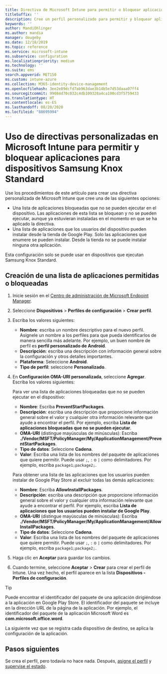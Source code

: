 ```yaml
---
title: Directiva de Microsoft Intune para permitir o bloquear aplicaciones para Samsung Knox
titleSuffix: ''
description: Cree un perfil personalizado para permitir y bloquear aplicaciones para dispositivos Samsung Knox Standard.
keywords: ''
author: MandiOhlinger
ms.author: mandia
manager: dougeby
ms.date: 12/18/2019
ms.topic: reference
ms.service: microsoft-intune
ms.subservice: configuration
ms.localizationpriority: medium
ms.technology: ''
ms.suite: ems
search.appverid: MET150
ms.custom: intune-azure
ms.collection: M365-identity-device-management
ms.openlocfilehash: 3ee2e89dcfd7ab963dae3b14b5e7d53daaa07ff4
ms.sourcegitcommit: 99084d70c032c4db109328a4ca100cd3f5759433
ms.translationtype: HT
ms.contentlocale: es-ES
ms.lasthandoff: 08/20/2020
ms.locfileid: "88695994"
---
```

# <a name="use-custom-policies-in-microsoft-intune-to-allow-and-block-apps-for-samsung-knox-standard-devices"></a>Uso de directivas personalizadas en Microsoft Intune para permitir y bloquear aplicaciones para dispositivos Samsung Knox Standard 

Use los procedimientos de este artículo para crear una directiva personalizada de Microsoft Intune que cree una de las siguientes opciones:

- Una lista de aplicaciones bloqueadas que no se pueden ejecutar en el dispositivo. Las aplicaciones de esta lista se bloquean y no se pueden ejecutar, aunque ya estuvieran instaladas en el momento en que se ha aplicado la directiva.
- Una lista de aplicaciones que los usuarios del dispositivo pueden instalar desde la tienda de Google Play. Solo las aplicaciones que enumere se pueden instalar. Desde la tienda no se puede instalar ninguna otra aplicación.

Esta configuración solo se puede usar en dispositivos que ejecutan Samsung Knox Standard.

## <a name="create-an-allowed-or-blocked-app-list"></a>Creación de una lista de aplicaciones permitidas o bloqueadas

1. Inicie sesión en el [Centro de administración de Microsoft Endpoint Manager](https://go.microsoft.com/fwlink/?linkid=2109431).
2. Seleccione **Dispositivos** > **Perfiles de configuración** > **Crear perfil**.
3. Escriba los valores siguientes:

    - **Nombre**: escriba un nombre descriptivo para el nuevo perfil. Asígnele un nombre a los perfiles para que pueda identificarlos de manera sencilla más adelante. Por ejemplo, un buen nombre de perfil es **perfil personalizado de Android**.
    - **Descripción**: escriba una descripción con información general sobre la configuración y otros detalles importantes.
    - **Plataforma**: Seleccione **Android**.
    - **Tipo de perfil**: seleccione **Personalizado**.

4. En **Configuración OMA-URI personalizada**, seleccione **Agregar**. Escriba los valores siguientes:

    Para ver una lista de aplicaciones bloqueadas que no se pueden ejecutar en el dispositivo:

    - **Nombre**: Escriba **PreventStartPackages**.
    - **Descripción**: escriba una descripción que proporcione información general sobre el valor y cualquier otra información relevante que ayude a encontrar el perfil. Por ejemplo, escriba **Lista de aplicaciones bloqueadas que no se pueden ejecutar**.
    - **OMA-URI** (distingue mayúsculas de minúsculas): Escriba **./Vendor/MSFT/PolicyManager/My/ApplicationManagement/PreventStartPackages**.
    - **Tipo de datos**: Seleccione **Cadena**.
    - **Valor**: Escriba una lista de los nombres del paquete de aplicaciones que quiere permitir. Puede usar `;`, `:` o `|` como delimitadores. Por ejemplo, escriba `package1;package2;`.

   Para obtener una lista de las aplicaciones que los usuarios pueden instalar de Google Play Store al excluir todas las demás aplicaciones:

    - **Nombre**: Escriba **AllowInstallPackages**.
    - **Descripción**: escriba una descripción que proporcione información general sobre el valor y cualquier otra información relevante que ayude a encontrar el perfil. Por ejemplo, escriba **Lista de aplicaciones que los usuarios pueden instalar de Google Play**.
    - **OMA-URI** (distingue mayúsculas de minúsculas): Escriba **./Vendor/MSFT/PolicyManager/My/ApplicationManagement/AllowInstallPackages**.
    - **Tipo de datos**: Seleccione **Cadena**.
    - **Valor**: Escriba una lista de los nombres del paquete de aplicaciones que quiere permitir. Puede usar `;`, `:` o `|` como delimitadores. Por ejemplo, escriba `package1;package2;`.

5. Haga clic en **Aceptar** para guardar los cambios.
6. Cuando termine, seleccione **Aceptar** > **Crear** para crear el perfil de Intune. Una vez hecho, el perfil aparece en la lista **Dispositivos - Perfiles de configuración**.

>[!TIP]
> Puede encontrar el identificador del paquete de una aplicación dirigiéndose a la aplicación en Google Play Store. El identificador del paquete se incluye en la dirección URL de la página de la aplicación. Por ejemplo, el identificador del paquete de la aplicación Microsoft Word es **com.microsoft.office.word**.

La siguiente vez que se registra cada dispositivo de destino, se aplica la configuración de la aplicación.

## <a name="next-steps"></a>Pasos siguientes

Se crea el perfil, pero todavía no hace nada. Después, [asigne el perfil](device-profile-assign.md) y [supervise el estado](device-profile-monitor.md).
